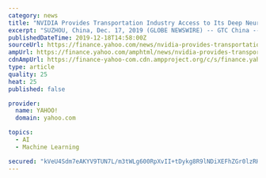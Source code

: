 ```yaml
---
category: news
title: "NVIDIA Provides Transportation Industry Access to Its Deep Neural Networks for Autonomous Vehicles"
excerpt: "SUZHOU, China, Dec. 17, 2019 (GLOBE NEWSWIRE) -- GTC China -- NVIDIA today announced that it will provide the transportation industry with access to its NVIDIA DRIVE™ deep neural networks (DNNs ..."
publishedDateTime: 2019-12-18T14:58:00Z
sourceUrl: https://finance.yahoo.com/news/nvidia-provides-transportation-industry-access-040126188.html
ampUrl: https://finance.yahoo.com/amphtml/news/nvidia-provides-transportation-industry-access-040126188.html
cdnAmpUrl: https://finance-yahoo-com.cdn.ampproject.org/c/s/finance.yahoo.com/amphtml/news/nvidia-provides-transportation-industry-access-040126188.html
type: article
quality: 25
heat: 25
published: false

provider:
  name: YAHOO!
  domain: yahoo.com

topics:
  - AI
  - Machine Learning

secured: "kVeU4Sdm7eAKYV9TUN7L/m3tWLg600RpXvII+tDykg8R9lNDiXEFhZGr0lzRHkCUyz692taht39xc2XZNzAHFtpI5arCRwY4mo/Jc/XVsaBFz7pPTbkvlbS+rn+JpaLvoNwcNI1GQ+HVN7ayMuziLwnW/Feh+EYEXbm0Ik6+vcd16OvnIt33qEdBSF7Y/M/+WQ6mnTukZSLsyrzAvF/u9tODiw9QjNTUFgDxBKRucoxYbgqgPimw0CQJ85KD52zd2LP/QgVQys6Yc56pdGVZQg==;C1kZLirSu4JYN5dcYs0zBg=="
---
```


